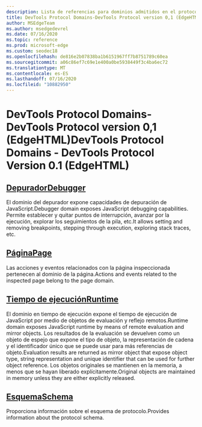 ```yaml
---
description: Lista de referencias para dominios admitidos en el protocolo Microsoft Edge DevTools, versión 0,1.
title: DevTools Protocol Domains-DevTools Protocol version 0,1 (EdgeHTML)
author: MSEdgeTeam
ms.author: msedgedevrel
ms.date: 07/16/2020
ms.topic: reference
ms.prod: microsoft-edge
ms.custom: seodec18
ms.openlocfilehash: de816e2b07838ba1b6151967ff7b8751789c60ea
ms.sourcegitcommit: a06c86ef7c69e1e400a0be5938449f3c4ba6ec72
ms.translationtype: MT
ms.contentlocale: es-ES
ms.lasthandoff: 07/16/2020
ms.locfileid: "10882950"
---
```

# <span data-ttu-id="2104d-103">DevTools Protocol Domains-DevTools Protocol version 0,1 (EdgeHTML)</span><span class="sxs-lookup"><span data-stu-id="2104d-103">DevTools Protocol Domains - DevTools Protocol Version 0.1 (EdgeHTML)</span></span>  

## [<span data-ttu-id="2104d-104">Depurador</span><span class="sxs-lookup"><span data-stu-id="2104d-104">Debugger</span></span>](debugger.md)  

<span data-ttu-id="2104d-105">El dominio del depurador expone capacidades de depuración de JavaScript.</span><span class="sxs-lookup"><span data-stu-id="2104d-105">Debugger domain exposes JavaScript debugging capabilities.</span></span> <span data-ttu-id="2104d-106">Permite establecer y quitar puntos de interrupción, avanzar por la ejecución, explorar los seguimientos de la pila, etc.</span><span class="sxs-lookup"><span data-stu-id="2104d-106">It allows setting and removing breakpoints, stepping through execution, exploring stack traces, etc.</span></span>
## [<span data-ttu-id="2104d-107">Página</span><span class="sxs-lookup"><span data-stu-id="2104d-107">Page</span></span>](page.md)
<span data-ttu-id="2104d-108">Las acciones y eventos relacionados con la página inspeccionada pertenecen al dominio de la página.</span><span class="sxs-lookup"><span data-stu-id="2104d-108">Actions and events related to the inspected page belong to the page domain.</span></span>
## [<span data-ttu-id="2104d-109">Tiempo de ejecución</span><span class="sxs-lookup"><span data-stu-id="2104d-109">Runtime</span></span>](runtime.md)
<span data-ttu-id="2104d-110">El dominio en tiempo de ejecución expone el tiempo de ejecución de JavaScript por medio de objetos de evaluación y reflejo remotos.</span><span class="sxs-lookup"><span data-stu-id="2104d-110">Runtime domain exposes JavaScript runtime by means of remote evaluation and mirror objects.</span></span> <span data-ttu-id="2104d-111">Los resultados de la evaluación se devuelven como un objeto de espejo que expone el tipo de objeto, la representación de cadena y el identificador único que se puede usar para más referencias de objeto.</span><span class="sxs-lookup"><span data-stu-id="2104d-111">Evaluation results are returned as mirror object that expose object type, string representation and unique identifier that can be used for further object reference.</span></span> <span data-ttu-id="2104d-112">Los objetos originales se mantienen en la memoria, a menos que se hayan liberado explícitamente.</span><span class="sxs-lookup"><span data-stu-id="2104d-112">Original objects are maintained in memory unless they are either explicitly released.</span></span>
## [<span data-ttu-id="2104d-113">Esquema</span><span class="sxs-lookup"><span data-stu-id="2104d-113">Schema</span></span>](schema.md)
<span data-ttu-id="2104d-114">Proporciona información sobre el esquema de protocolo.</span><span class="sxs-lookup"><span data-stu-id="2104d-114">Provides information about the protocol schema.</span></span>